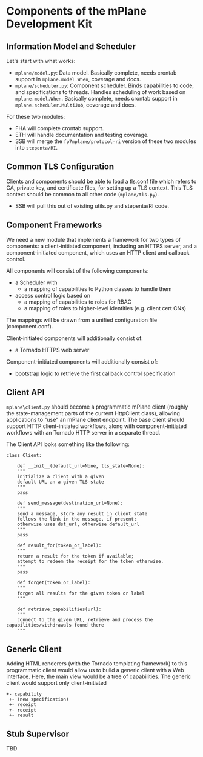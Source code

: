 # Components of the mPlane Development Kit

## Information Model and Scheduler

Let's start with what works:

- `mplane/model.py`: Data model. Basically complete, needs crontab support in `mplane.model.When`, coverage and docs.
- `mplane/scheduler.py`: Component scheduler. Binds capabilities to code, and specifications to threads. Handles scheduling of work based on `mplane.model.When`. Basically complete, needs crontab support in `mplane.scheduler.MultiJob`, coverage and docs.

For these two modules:

- FHA will complete crontab support. 
- ETH will handle documentation and testing coverage.
- SSB will merge the `fp7mplane/protocol-ri` version of these two modules into `stepenta/RI`.

## Common TLS Configuration

Clients and components should be able to load a tls.conf file which refers to CA, private key, and certificate files, for setting up a TLS context. This TLS context should be common to all other code (`mplane/tls.py`). 

- SSB will pull this out of existing utils.py and stepenta/RI code.

## Component Frameworks

We need a new module that implements a framework for two types of components: a client-initiated component, including an HTTPS server, and a component-initiated component, which uses an HTTP client and callback control.

All components will consist of the following components:

- a Scheduler with
    - a mapping of capabilities to Python classes to handle them
- access control logic based on 
    - a mapping of capabilities to roles for RBAC
    - a mapping of roles to higher-level identities (e.g. client cert CNs)

The mappings will be drawn from a unified configuration file (component.conf).

Client-initiated components will additionally consist of:

- a Tornado HTTPS web server

Component-initiated components will additionally consist of:

- bootstrap logic to retrieve the first callback control specification

## Client API

`mplane\client.py` should become a programmatic mPlane client (roughly the state-management parts of the current HttpClient class), allowing applications to "use" an mPlane client endpoint. The base client should support HTTP client-initiated workflows, along with component-initiated workflows with an Tornado HTTP server in a separate thread.

The Client API looks something like the following:

```
class Client:

    def __init__(default_url=None, tls_state=None):
    """
    initialize a client with a given 
    default URL an a given TLS state
    """
    pass

    def send_message(destination_url=None):
    """
    send a message, store any result in client state
    follows the link in the message, if present; 
    otherwise uses dst_url, otherwise default_url
    """
    pass

    def result_for(token_or_label):
    """
    return a result for the token if available;
    attempt to redeem the receipt for the token otherwise.
    """
    pass

    def forget(token_or_label):
    """
    forget all results for the given token or label
    """

    def retrieve_capabilities(url):
    """
    connect to the given URL, retrieve and process the capabilities/withdrawals found there
    """
```

## Generic Client

Adding HTML renderers (with the Tornado templating framework) to this programmatic client would allow us to build a generic client with a Web interface. Here, the main view would be a tree of capabilities. The generic client would support only client-initiated

```
+- capability
 +- (new specification)
 +- receipt
 +- receipt
 +- result
```

## Stub Supervisor

TBD
